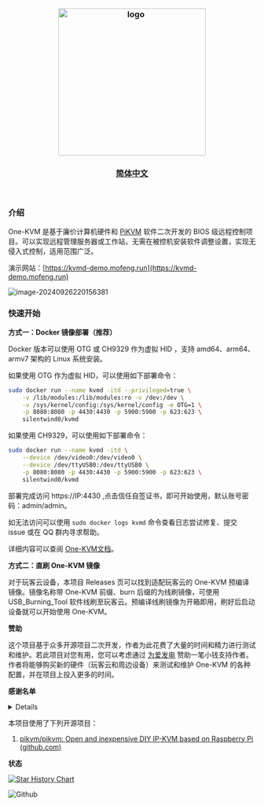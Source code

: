 <h3 align=center><img src="https://github.com/mofeng-git/Build-Armbian/assets/62919083/add9743a-0987-4e8a-b2cb-62121f236582" alt="logo" width="300"><br></h3>
<h3 align=center><a href="https://github.com/mofeng-git/One-KVM/blob/master/README.md">简体中文</a> </h3>
<p align=right>&nbsp;</p>

### 介绍

One-KVM 是基于廉价计算机硬件和 [PiKVM]((https://github.com/pikvm/pikvm)) 软件二次开发的 BIOS 级远程控制项目。可以实现远程管理服务器或工作站，无需在被控机安装软件调整设置，实现无侵入式控制，适用范围广泛。

演示网站：[https://kvmd-demo.mofeng.run](https://kvmd-demo.mofeng.run)

![image-20240926220156381](https://github.com/user-attachments/assets/a7848bca-e43c-434e-b812-27a45fad7910)


### 快速开始

**方式一：Docker 镜像部署（推荐）**

Docker 版本可以使用 OTG 或 CH9329 作为虚拟 HID ，支持 amd64、arm64、armv7 架构的 Linux 系统安装。


如果使用 OTG 作为虚拟 HID，可以使用如下部署命令：
```bash
sudo docker run --name kvmd -itd --privileged=true \
    -v /lib/modules:/lib/modules:ro -v /dev:/dev \
    -v /sys/kernel/config:/sys/kernel/config -e OTG=1 \
    -p 8080:8080 -p 4430:4430 -p 5900:5900 -p 623:623 \
    silentwind0/kvmd
```

如果使用 CH9329，可以使用如下部署命令：
```bash
sudo docker run --name kvmd -itd \
    --device /dev/video0:/dev/video0 \
    --device /dev/ttyUSB0:/dev/ttyUSB0 \
    -p 8080:8080 -p 4430:4430 -p 5900:5900 -p 623:623 \
    silentwind0/kvmd
```

部署完成访问 https://IP:4430 ,点击信任自签证书，即可开始使用，默认账号密码：admin/admin。

如无法访问可以使用 `sudo docker logs kvmd` 命令查看日志尝试修复、提交 issue 或在 QQ 群内寻求帮助。

详细内容可以查阅 [One-KVM文档](https://one-kvm.mofeng.run/)。

**方式二：直刷 One-KVM 镜像**

对于玩客云设备，本项目 Releases 页可以找到适配玩客云的 One-KVM 预编译镜像。镜像名称带 One-KVM 前缀、burn 后缀的为线刷镜像，可使用 USB_Burning_Tool 软件线刷至玩客云。预编译线刷镜像为开箱即用，刷好后启动设备就可以开始使用 One-KVM。


**赞助**

这个项目基于众多开源项目二次开发，作者为此花费了大量的时间和精力进行测试和维护。若此项目对您有用，您可以考虑通过 [为爱发电](https://afdian.com/a/silentwind) 赞助一笔小钱支持作者。作者将能够购买新的硬件（玩客云和周边设备）来测试和维护 One-KVM 的各种配置，并在项目上投入更多的时间。

**感谢名单**

<details>

浩龙的电子嵌入式之路（赞助）

Tsuki（赞助）

H_xiaoming

0蓝蓝0

fairybl

Will

浩龙的电子嵌入式之路

自.知

观棋不语٩ ི۶

爱发电用户_a57a4

爱发电用户_2c769

霜序

[远方](https://runyf.cn/)

爱发电用户_399fc

[斐斐の](https://www.mmuaa.com/)

......
</details>

本项目使用了下列开源项目：
1. [pikvm/pikvm: Open and inexpensive DIY IP-KVM based on Raspberry Pi (github.com)](https://github.com/pikvm/pikvm)

**状态**

[![Star History Chart](https://api.star-history.com/svg?repos=mofeng-git/One-KVM&type=Date)](https://star-history.com/#mofeng-git/One-KVM&Date)

![Github](https://repobeats.axiom.co/api/embed/7cfaab47e31073107771a7179078aa2a6c3f1108.svg "Repobeats analytics image")


